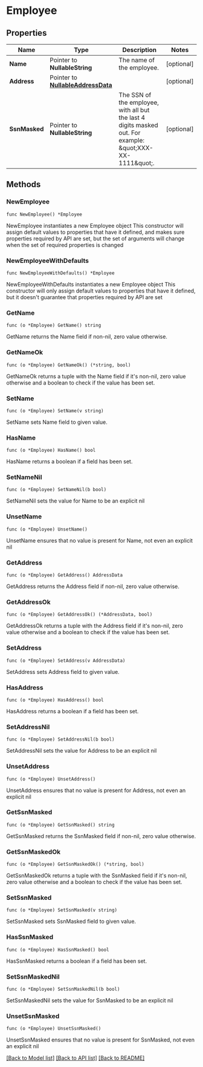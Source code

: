 # Employee

## Properties

Name | Type | Description | Notes
------------ | ------------- | ------------- | -------------
**Name** | Pointer to **NullableString** | The name of the employee. | [optional] 
**Address** | Pointer to [**NullableAddressData**](AddressData.md) |  | [optional] 
**SsnMasked** | Pointer to **NullableString** | The SSN of the employee, with all but the last 4 digits masked out. For example: \&quot;XXX-XX-1111\&quot;. | [optional] 

## Methods

### NewEmployee

`func NewEmployee() *Employee`

NewEmployee instantiates a new Employee object
This constructor will assign default values to properties that have it defined,
and makes sure properties required by API are set, but the set of arguments
will change when the set of required properties is changed

### NewEmployeeWithDefaults

`func NewEmployeeWithDefaults() *Employee`

NewEmployeeWithDefaults instantiates a new Employee object
This constructor will only assign default values to properties that have it defined,
but it doesn't guarantee that properties required by API are set

### GetName

`func (o *Employee) GetName() string`

GetName returns the Name field if non-nil, zero value otherwise.

### GetNameOk

`func (o *Employee) GetNameOk() (*string, bool)`

GetNameOk returns a tuple with the Name field if it's non-nil, zero value otherwise
and a boolean to check if the value has been set.

### SetName

`func (o *Employee) SetName(v string)`

SetName sets Name field to given value.

### HasName

`func (o *Employee) HasName() bool`

HasName returns a boolean if a field has been set.

### SetNameNil

`func (o *Employee) SetNameNil(b bool)`

 SetNameNil sets the value for Name to be an explicit nil

### UnsetName
`func (o *Employee) UnsetName()`

UnsetName ensures that no value is present for Name, not even an explicit nil
### GetAddress

`func (o *Employee) GetAddress() AddressData`

GetAddress returns the Address field if non-nil, zero value otherwise.

### GetAddressOk

`func (o *Employee) GetAddressOk() (*AddressData, bool)`

GetAddressOk returns a tuple with the Address field if it's non-nil, zero value otherwise
and a boolean to check if the value has been set.

### SetAddress

`func (o *Employee) SetAddress(v AddressData)`

SetAddress sets Address field to given value.

### HasAddress

`func (o *Employee) HasAddress() bool`

HasAddress returns a boolean if a field has been set.

### SetAddressNil

`func (o *Employee) SetAddressNil(b bool)`

 SetAddressNil sets the value for Address to be an explicit nil

### UnsetAddress
`func (o *Employee) UnsetAddress()`

UnsetAddress ensures that no value is present for Address, not even an explicit nil
### GetSsnMasked

`func (o *Employee) GetSsnMasked() string`

GetSsnMasked returns the SsnMasked field if non-nil, zero value otherwise.

### GetSsnMaskedOk

`func (o *Employee) GetSsnMaskedOk() (*string, bool)`

GetSsnMaskedOk returns a tuple with the SsnMasked field if it's non-nil, zero value otherwise
and a boolean to check if the value has been set.

### SetSsnMasked

`func (o *Employee) SetSsnMasked(v string)`

SetSsnMasked sets SsnMasked field to given value.

### HasSsnMasked

`func (o *Employee) HasSsnMasked() bool`

HasSsnMasked returns a boolean if a field has been set.

### SetSsnMaskedNil

`func (o *Employee) SetSsnMaskedNil(b bool)`

 SetSsnMaskedNil sets the value for SsnMasked to be an explicit nil

### UnsetSsnMasked
`func (o *Employee) UnsetSsnMasked()`

UnsetSsnMasked ensures that no value is present for SsnMasked, not even an explicit nil

[[Back to Model list]](../README.md#documentation-for-models) [[Back to API list]](../README.md#documentation-for-api-endpoints) [[Back to README]](../README.md)


